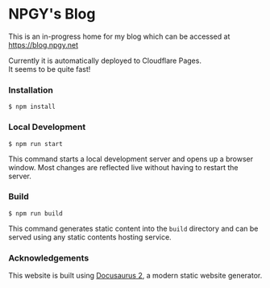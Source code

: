# NPGY's Blog
This is an in-progress home for my blog which can be accessed at https://blog.npgy.net

Currently it is automatically deployed to Cloudflare Pages.  
It seems to be quite fast!


### Installation

```
$ npm install
```

### Local Development

```
$ npm run start
```

This command starts a local development server and opens up a browser window. Most changes are reflected live without having to restart the server.

### Build

```
$ npm run build
```

This command generates static content into the `build` directory and can be served using any static contents hosting service.

### Acknowledgements

This website is built using [Docusaurus 2](https://docusaurus.io/), a modern static website generator.